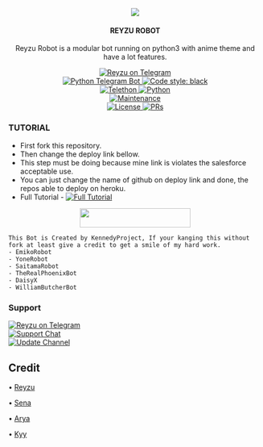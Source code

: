 <p align="center">
  <img src="https://telegra.ph/file/2bf73ca1e5d55cc186ba3.jpg">
</p>

<h4><p align="center"> REYZU ROBOT </p></h4>

<p align="center">Reyzu Robot is a modular bot running on python3 with anime theme and have a lot features.</p>

<p align="center">
<a href="https://t.me/ReyzuRobot"> <img src="https://img.shields.io/badge/Reyzu-Robot-blue?&logo=telegram" alt="Reyzu on Telegram" /> </a><br>
<a href="https://python-telegram-bot.org"> <img src="https://img.shields.io/badge/PTB-13.10-white?&style=flat-round&logo=github" alt="Python Telegram Bot" /> </a>
<a href="https://github.com/psf/black"><img alt="Code style: black" src="https://img.shields.io/badge/code%20style-black-000000.svg"></a><br>
<a href="https://docs.telethon.dev"> <img src="https://img.shields.io/badge/Telethon-1.24.0-red?&style=flat-round&logo=github" alt="Telethon" /> </a>
<a href="https://docs.python.org"> <img src="https://img.shields.io/badge/Python-3.10.1-purple?&style=flat-round&logo=python" alt="Python" /> </a><br>
<a href="https://GitHub.com/kennedy-ex/EmikoRobot"> <img src="https://img.shields.io/badge/Maintained-Yash-yellow.svg" alt="Maintenance" /> </a><br>
<a href="https://github.com/kennedy-ex/EmikoRobot/blob/main/LICENSE"> <img src="https://img.shields.io/badge/License-GPLv3-blue.svg" alt="License" /> </a>
<a href="https://makeapullrequest.com"> <img src="https://img.shields.io/badge/PRs-Welcome-blue.svg?style=flat-round" alt="PRs" /> </a>
</p>

### TUTORIAL

- First fork this repository.
- Then change the deploy link bellow.
- This step must be doing because mine link is violates the salesforce acceptable use.
- You can just change the name of github on deploy link and done, the repos able to deploy on heroku.
- Full Tutorial - [![Full Tutorial](https://img.shields.io/badge/Watch%20Now-blue)](https://youtu.be/GMaYMYhf_Vk)

<p align="center"><a href="https://heroku.com/deploy?template=https://github.com/Reyzuuu/EmikoRobot"> <img src="https://img.shields.io/badge/Deploy%20To%20Heroku-blue?style=for-the-badge&logo=heroku" width="220" height="38.45"/></a></p>

```
This Bot is Created by KennedyProject, If your kanging this without fork at least give a credit to get a smile of my hard work. 
- EmikoRobot
- YoneRobot
- SaitamaRobot 
- TheRealPhoenixBot
- DaisyX 
- WilliamButcherBot
```

### Support
<p>
<a href="https://t.me/ReyzuRobot"> <img src="https://img.shields.io/badge/Reyzu-Robot-blue?&logo=telegram" alt="Reyzu on Telegram" /> </a><br>
<a href="https://t.me/komunitas_virtual"> <img src="https://img.shields.io/badge/Support-Chat-blue?&logo=telegram" alt="Support Chat" /> </a><br>
<a href="https://t.me/komunitasvirtual"> <img src="https://img.shields.io/badge/Update-Channel-blue?&logo=telegram" alt="Update Channel" /> </a><br>
</p>

## Credit 

• [Reyzu](https://github.com/Reyzuuu)

• [Sena](https://github.com/kennedy-ex)

• [Arya](https://github.com/Aryazakaria01)

• [Kyy](https://github.com/zxcskyy)

